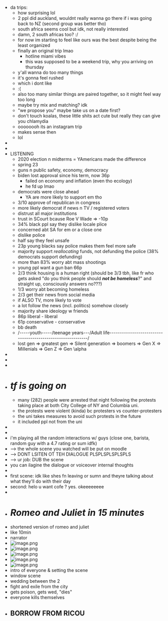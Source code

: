 - da trips:
	- how surprising lol
	- 2 ppl did auckland, wouldnt really wanna go there if i was going back to NZ (second group was better tho)
	- south africa seems cool but idk, not really interested
	- damn, 2 south africas too? :/
	- for now im starting to feel like ours was the best despite being the least organized
	- finally an original trip lmao
		- hotline miami vibes
		- this was supposed to be a weekend trip, why you arriving on thursday
	- y'all wanna do too many things
	- it's gonna feel rushed
	- which i dont  like
	- :(
	- also too many similar things are paired together, so it might feel way too long
	- maybe try mix and matching? idk
	- "we propose you" maybe take us on a date first?
	- don't touch koalas, these little shits act cute but really they can give you chlamydia
	- oooooooh its an instagram trip
	- makes sense then
	- lol
-
-
- LISTENING
	- 2020 election n midterms = YAmericans made the difference
	- spring 23
	- guns n public safety, economy, democracy
	- biden lost approval since his term, now 36p
		- failed on economy and inflation (even tho ecology)
		- he fd up lmao
	- democrats were close ahead
		- YA are more likely to support em tho
	- 3/10 approve of republican in congress
	- more likely democrat if news n TV / registered voters
	- distrust all major institutions
	- trust in SCourt bcause Roe V Wade => -10p
	- 34% black ppl say they dislike locale plice
	- concerned abt SA for em or a close one
	- dislike police
	- half say they feel unsafe
	- 23p young blacks say police makes them feel more safe
	- majority support *reallocating* funds, not defunding the police (38% democrats support defunding)
	- more than 83% worry abt mass shootings
	- young ppl want a gun ban 66p
	- 2/3 think housing is a human right (should be 3/3 tbh, like fr who gets asked "do you think people should ***not be homeless***?" and straight up, consciously answers no???)
	- 1/3 worry abt becoming homeless
	- 2/3 get their news from social media
	- if ALSO TV, more likely to vote
	- a lot follow the news (incl. politics) somehow closely
	- majority share ideology w friends
	- 86p liberal - liberal
	- 61p conservative - conservative
	- bb                                                                                                                                                              death
	- /-----youth-----/teenage years---/Adult life------------------------------------------------------------/
	- lost gen => greatest gen => Silent generation => boomers => Gen X => Millenials => Gen Z => Gen \alpha
-
-
-
- # ***tf is going on***
	- many (282) people were arrested that night following the protests taking place at both City College of NY and Columbia uni.
	- the protests were violent (kinda) bc protesters vs counter-protesters
	- the uni takes measures to avoid such protests in the future
	- it included ppl not from the uni
-
-
- i'm playing all the random interactions w/ guys (close one, barista, random guy with a 4.7 rating or sum idfk)
- --> the whole scene you watched will be put on moodle
- --> DONT LSITEN OT TEH DIALOGUE PLSPLSPLSPLSPLS
- --> ur job: DUB the scene
- you can ilagine the dialogue or voiceover internal thoughts
-
- first scene: idk like shes fn leaving or sumn and theyre talking about what they'll do with their day
- second: helo u want cofe ? yes. okeeeeeeee
-
- # ***Romeo and Juliet in 15 minutes***
- shortened version of romeo and juliet
- like 10min
- narrator
- ![image.png](../assets/image_1717743906030_0.png)
- ![image.png](../assets/image_1717743922780_0.png)
- ![image.png](../assets/image_1717743938733_0.png)
- ![image.png](../assets/image_1717743955345_0.png)
- ![image.png](../assets/image_1717743967659_0.png)
- intro of everyone & setting the scene
- window scene
- wedding between the 2
- fight and exile from the city
- gets poison, gets wed, "dies"
- everyone kills themselves
- ## BORROW FROM RICOU